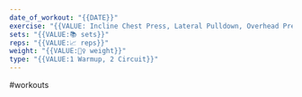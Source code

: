 ```yaml
---
date_of_workout: "{{DATE}}"
exercise: "{{VALUE: Incline Chest Press, Lateral Pulldown, Overhead Press, Row, Chest Fly, Triceps Press, Abdominal Curl, Bench Press, Bicep Curl, Chest Press, Dumbbell Chest Press, Shoulder Press, Pec Fly}}"
sets: "{{VALUE:📚 sets}}"
reps: "{{VALUE:📈 reps}}"
weight: "{{VALUE:🏋️‍♀️ weight}}"
type: "{{VALUE:1 Warmup, 2 Circuit}}"
---
```

#workouts